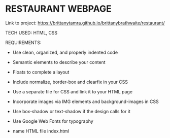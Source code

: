 # RESTAURANT WEBPAGE

Link to project: https://brittanytamra.github.io/brittanybrathwaite/restaurant/


TECH USED:
HTML, CSS

REQUIREMENTS:

- Use clean, organized, and properly indented code

- Semantic elements to describe your content
        
-  Floats to complete a layout 
        
- Include normalize, border-box and clearfix in your CSS 
        
- Use a separate file for CSS and link it to your HTML page 
        
- Incorporate images via IMG elements and background-images in CSS 
        
- Use box-shadow or text-shadow if the design calls for it 
        
- Use Google Web Fonts for typography
        
- name HTML file index.html
